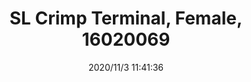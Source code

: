 ﻿---
layout: post 
title: SL Crimp Terminal, Female, 16020069
tags: SL
categories: housing-terminal
overview: SL Crimp Terminal, Series 70058, Female, 24-30 AWG, with Tin (Sn) Plated Contact, Reel
series: SL
part_number: 3-16020069
thumb_img: static/202011/486-thumb-20201103194145.jpg
image: static/202011/486-20201103194145.jpg
date: 2020/11/3 11:41:36
---



